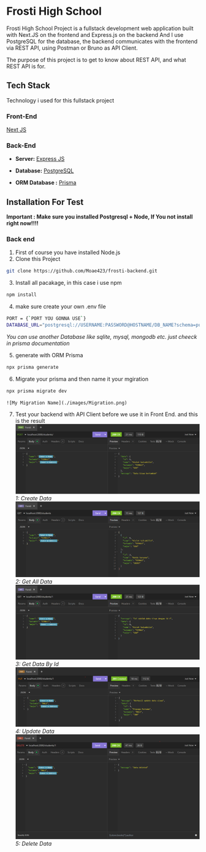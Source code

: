 # Frosti High School

Frosti High School Project is a fullstack development web application built with Next.JS on the frontend and Express.js on the backend And I use PostgreSQL for the database, the backend communicates with the frontend via REST API, using Postman or Bruno as API Client.

The purpose of this project is to get to know about REST API, and what REST API is for.

## Tech Stack

Technology i used for this fullstack project

### Front-End

[Next JS](https://nextjs.org/)

### Back-End

- **Server:** [Express JS](https://expressjs.com/)

- **Database:** [PostgreSQL](https://www.postgresql.org/)

- **ORM Database :** [Prisma](https://www.prisma.io/)

## Installation For Test

**Important : Make sure you installed Postgresql + Node, If You not install right now!!!!**

### Back end

1. First of course you have installed Node.js
2. Clone this Project

```bash
git clone https://github.com/Moae423/frosti-backend.git
```

3. Install all pacakage, in this case i use npm

```bash
npm install
```

4. make sure create your own .env file

```bash
PORT = {`PORT YOU GONNA USE`}
DATABASE_URL="postgresql://USERNAME:PASSWORD@HOSTNAME/DB_NAME?schema=public"
```

_You can use another Database like sqlite, mysql, mongodb etc. just cheeck in prisma documentation_

5. generate with ORM Prisma

```bash
npx prisma generate
```

6. Migrate your prisma and then name it your mgiration

```bash
npx prisma migrate dev
```

    ![My Migration Name](./images/Migration.png)

7. Test your backend with API Client before we use it in Front End. and this is the result
   ![Create Data](<./images/Create%20Data%20(POST).png>)
   _1: Create Data_
   ![Create Data](<./images/get all data.png>)
   _2: Get All Data_
   ![Create Data](<./images/GET data by id.png>)
   _3: Get Data By Id_
   ![Create Data](<./images/PUT update data.png>)
   _4: Update Data_
   ![Create Data](./images/image.png)
   _5: Delete Data_
